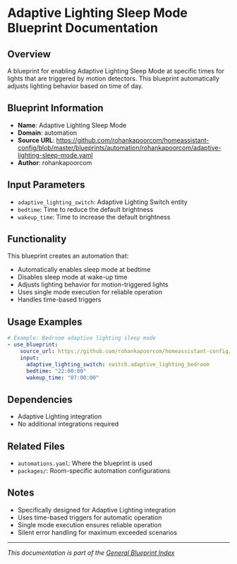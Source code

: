 # Adaptive Lighting Sleep Mode Blueprint Documentation

## Overview
A blueprint for enabling Adaptive Lighting Sleep Mode at specific times for lights that are triggered by motion detectors. This blueprint automatically adjusts lighting behavior based on time of day.

## Blueprint Information
- **Name**: Adaptive Lighting Sleep Mode
- **Domain**: automation
- **Source URL**: https://github.com/rohankapoorcom/homeassistant-config/blob/master/blueprints/automation/rohankapoorcom/adaptive-lighting-sleep-mode.yaml
- **Author**: rohankapoorcom

## Input Parameters
- `adaptive_lighting_switch`: Adaptive Lighting Switch entity
- `bedtime`: Time to reduce the default brightness
- `wakeup_time`: Time to increase the default brightness

## Functionality
This blueprint creates an automation that:
- Automatically enables sleep mode at bedtime
- Disables sleep mode at wake-up time
- Adjusts lighting behavior for motion-triggered lights
- Uses single mode execution for reliable operation
- Handles time-based triggers

## Usage Examples
```yaml
# Example: Bedroom adaptive lighting sleep mode
- use_blueprint:
    source_url: https://github.com/rohankapoorcom/homeassistant-config/blob/master/blueprints/automation/rohankapoorcom/adaptive-lighting-sleep-mode.yaml
    input:
      adaptive_lighting_switch: switch.adaptive_lighting_bedroom
      bedtime: "22:00:00"
      wakeup_time: "07:00:00"
```

## Dependencies
- Adaptive Lighting integration
- No additional integrations required

## Related Files
- `automations.yaml`: Where the blueprint is used
- `packages/`: Room-specific automation configurations

## Notes
- Specifically designed for Adaptive Lighting integration
- Uses time-based triggers for automatic operation
- Single mode execution ensures reliable operation
- Silent error handling for maximum exceeded scenarios

---
*This documentation is part of the [General Blueprint Index](README.md)*
